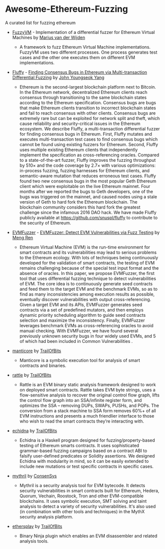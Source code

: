 # Awesome-Ethereum-Fuzzing
A curated list for fuzzing ethereum

- [FuzzyVM](https://github.com/MariusVanDerWijden/FuzzyVM) - Implementation of a differential fuzzer for Ethereum Virtual Machines by [Marius van der Wijden](https://github.com/MariusVanDerWijden)
  - A framework to fuzz Ethereum Virtual Machine implementations. FuzzyVM uses two different processes. One process generates test cases and the other one executes them on different EVM implementations. 

- [Fluffy](https://github.com/snuspl/fluffy) - [Finding Consensus Bugs in Ethereum via Multi-transaction Differential Fuzzing](https://www.usenix.org/system/files/osdi21-yang.pdf) by [John Youngseok Yang](https://github.com/johnyangk)
  - Ethereum is the second-largest blockchain platform next to Bitcoin. In the Ethereum network, decentralized Ethereum clients reach consensus through transitioning to the same blockchain states according to the Ethereum specification. Consensus bugs are bugs that make Ethereum clients transition to incorrect blockchain states and fail to reach consensus with other clients. Consensus bugs are extremely rare but can be exploited for network split and theft, which cause reliability and security-critical issues in the Ethereum ecosystem. We describe Fluffy, a multi-transaction differential fuzzer for finding consensus bugs in Ethereum. First, Fluffy mutates and executes multi-transaction test cases to find consensus bugs which cannot be found using existing fuzzers for Ethereum. Second, Fluffy uses multiple existing Ethereum clients that independently implement the specification as cross-referencing oracles. Compared to a state-of-the-art fuzzer, Fluffy improves the fuzzing throughput by 510× and the code coverage by 2.7× with various optimizations: in-process fuzzing, fuzzing harnesses for Ethereum clients, and semantic-aware mutation that reduces erroneous test cases. Fluffy found two new consensus bugs in the most popular Geth Ethereum client which were exploitable on the live Ethereum mainnet. Four months after we reported the bugs to Geth developers, one of the bugs was triggered on the mainnet, and caused nodes using a stale version of Geth to hard fork the Ethereum blockchain. The blockchain community considers this hard fork the greatest challenge since the infamous 2016 DAO hack. We have made Fluffy publicly available at https://github.com/snuspl/fluffy to contribute to the security of Ethereum.

- [EVMFuzzer](https://github.com/renardbebe/EVMFuzzer) - [EVMFuzzer: Detect EVM Vulnerabilities via Fuzz Testing](http://wingtecher.com/themes/WingTecherResearch/assets/papers/fse19demo.pdf) by [Meng Ren](https://github.com/renardbebe)
  - Ethereum Virtual Machine (EVM) is the run-time environment for smart contracts and its vulnerabilities may lead to serious problems to the Ethereum ecology. With lots of techniques being continuously developed for the validation of smart contracts, the testing of EVM remains challenging because of the special test input format and the absence of oracles. In this paper, we propose EVMFuzzer, the first tool that uses differential fuzzing technique to detect vulnerabilities of EVM. The core idea is to continuously generate seed contracts and feed them to the target EVM and the benchmark EVMs, so as to find as many inconsistencies among execution results as possible, eventually discover vulnerabilities with output cross-referencing. Given a target EVM and its APIs, EVMFuzzer generates seed contracts via a set of predefined mutators, and then employs dynamic priority scheduling algorithm to guide seed contracts selection and maximize the inconsistency. Finally, EVMFuzzer leverages benchmark EVMs as cross-referencing oracles to avoid manual checking. With EVMFuzzer, we have found several previously unknown security bugs in four widely used EVMs, and 5 of which had been included in Common Vulnerabilities .

- [manticore](https://github.com/trailofbits/manticore) by [TrailOfBits](https://github.com/trailofbits)
  - Manticore is a symbolic execution tool for analysis of smart contracts and binaries.   

- [rattle](https://github.com/crytic/rattle) by [TrailOfBits](https://github.com/trailofbits)
  - Rattle is an EVM binary static analysis framework designed to work on deployed smart contracts. Rattle takes EVM byte strings, uses a flow-sensitive analysis to recover the original control flow graph, lifts the control flow graph into an SSA/infinite register form, and optimizes the SSA – removing DUPs, SWAPs, PUSHs, and POPs. The conversion from a stack machine to SSA form removes 60%+ of all EVM instructions and presents a much friendlier interface to those who wish to read the smart contracts they’re interacting with.

- [echidna](https://github.com/crytic/echidna) by [TrailOfBits](https://github.com/trailofbits)
  -  Echidna is a Haskell program designed for fuzzing/property-based testing of Ethereum smarts contracts. It uses sophisticated grammar-based fuzzing campaigns based on a contract ABI to falsify user-defined predicates or Solidity assertions. We designed Echidna with modularity in mind, so it can be easily extended to include new mutations or test specific contracts in specific cases.
  
-  [mythril](https://github.com/ConsenSys/mythril) by [ConsenSys](https://github.com/ConsenSys)
    - Mythril is a security analysis tool for EVM bytecode. It detects security vulnerabilities in smart contracts built for Ethereum, Hedera, Quorum, Vechain, Roostock, Tron and other EVM-compatible blockchains. It uses symbolic execution, SMT solving and taint analysis to detect a variety of security vulnerabilities. It's also used (in combination with other tools and techniques) in the MythX security analysis platform.   

- [ethersplay](https://github.com/crytic/ethersplay) by [TrailOfBits](https://github.com/trailofbits)
  - Binary Ninja plugin which enables an EVM disassembler and related analysis tools.

 
  
